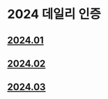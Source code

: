 # 2024 데일리 인증

## [2024.01](https://github.com/jwelyl/daily_certification/blob/main/2024/01/2024_01_daily_certification.md)

## [2024.02](https://github.com/jwelyl/daily_certification/blob/main/2024/02/2024_02_daily_certification.md)

## [2024.03](https://github.com/jwelyl/daily_certification/blob/main/2024/03/2024_03_daily_certification.md)
